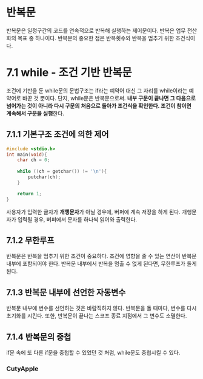 # 반복문

반복문은 일정구간의 코드를 연속적으로 반복해 실행하는 제어문이다. 반복은 업무 전산화의 목표 중 하나이다. 반복문의 중요한 점은 반복횟수와 반복을 멈추기 위한 조건식이다.

# 7.1 while - 조건 기반 반복문

조건에 기반을 둔 while문의 문법구조는 if라는 예약어 대신 그 자리를 while이라는 예약어로 바꾼 것 뿐이다. 단지, while문은 반복문으로써. **내부 구문이 끝나면 그 다음으로 넘어가는 것이 아니라 다시 구문의 처음으로 돌아가 조건식을 확인한다. 조건이 참이면 계속해서 구문을 실행**한다.

## 7.1.1 기본구조 조건에 의한 제어

``` C
#include <stdio.h>
int main(void){
    char ch = 0;
    
    while ((ch = getchar()) != '\n'){
        putchar(ch);
    }

    return 1;
}
```
사용자가 입력한 글자가 **개행문자**가 아닐 경우에, 버퍼에 계속 저장을 하게 된다. 개행문자가 입력될 경우, 버퍼에서 문자를 하나씩 읽어와 출력한다.

## 7.1.2 무한루프

반복문은 반복을 멈추기 위한 조건이 중요하다. 조건에 영향을 줄 수 있는 연산이 반복문 내부에 포함되어야 한다. 반복문 내부에서 반복을 멈출 수 없게 된다면, 무한루프가 돌게 된다. 

## 7.1.3 반복문 내부에 선언한 자동변수

반복문 내부에 변수를 선언하는 것은 바람직하지 않다. 반복문을 돌 때마다, 변수를 다시 초기화를 시킨다. 또한, 반복문이 끝나는 스코프 종료 지점에서 그 변수도 소멸한다.

## 7.1.4 반복문의 중첩

if문 속에 또 다른 if문을 중첩할 수 있었던 것 처럼,  while문도 중첩시킬 수 있다.

### CutyApple